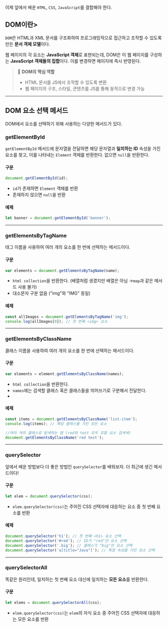 이제 앞에서 배운 `HTML`, `CSS`, `JavaScript`를 결합해야 한다.

## DOM이란>

`DOM`은 HTML과 XML 문서를 구조화하여 프로그래밍적으로 접근하고 조작할 수 있도록 만든 **문서 객체 모델**이다.

웹 페이지의 각 요소는 **JavaScript 객체**로 표현되는데, DOM은 이 웹 페이지를 구성하는 **JavaScript 객체들의 집합**이다. 이를 변경하면 페이지에 즉시 반영된다.

> 📌 **DOM의 핵심 역할**
>
> -   HTML 문서를 JS에서 조작할 수 있도록 변환
> -   웹 페이지의 구조, 스타일, 콘텐츠를 JS를 통해 동적으로 변경 가능

---

## DOM 요소 선택 메서드

DOM에서 요소를 선택하기 위해 사용하는 다양한 메서드가 있다.

### getElementById

`getElementById` 메서드에 문자열을 전달하면 해당 문자열과 **일치하는 ID** 속성을 가진 요소를 찾고, 이를 나타내는 `Element` 객체를 반환한다. 없으면 `null`을 반환한다.

#### 구문

```javascript
document.getElementById(id);
```

-   `id`가 존재하면 `Element` 객체를 반환
-   존재하지 않으면 `null`을 반환

#### 예제

```javascript
let banner = document.getElementById('banner');
```

---

### getElementsByTagName

태그 이름을 사용하여 여러 개의 요소를 한 번에 선택하는 메서드이다.

#### 구문

```javascript
var elements = document.getElementsByTagName(name);
```

-   `html collection`을 반환한다. (배열처럼 생겼지만 배열은 아님 →`map`과 같은 메서드 사용 불가)
-   대소문자 구분 없음 ("img"와 "IMG" 동일)

#### 예제

```javascript
const allImages = document.getElementsByTagName('img');
console.log(allImages[0]); // 첫 번째 <img> 요소
```

---

### getElementsByClassName

클래스 이름을 사용하여 여러 개의 요소를 한 번에 선택하는 메서드이다.

#### 구문

```javascript
var elements = element.getElementsByClassName(names);
```

-   `html collection`을 반환한다.
-   `names`에는 검색할 클래스 혹은 클래스들을 띄어쓰기로 구분해서 전달한다.
-

#### 예제

```javascript
const items = document.getElementsByClassName('list-item');
console.log(items); // 해당 클래스를 가진 모든 요소

//여러 개의 클래스로 탐색하는 법 (red와 test 모두 포함 요소 검색색)
document.getElementsByClassName('red test');
```

---

### querySelector

앞에서 배운 방법보다 더 좋은 방법인 `querySelector`를 배워보자. 더 최근에 생긴 메서드이다!

#### 구문

```javascript
let elem = document.querySelector(css);
```

-   `elem.querySelector(css)`는 주어진 CSS 선택자에 대응하는 요소 중 첫 번째 요소를 반환

#### 예제

```javascript
document.querySelector('h1'); // 첫 번째 <h1> 요소 선택
document.querySelector('#red'); // ID가 "red"인 요소 선택
document.querySelector('.big'); // 클래스가 "big"인 요소 선택
document.querySelector('a[title="Java"]'); // 특정 속성을 가진 요소 선택
```

---

### querySelectorAll

똑같은 원리인데, 일치하는 첫 번째 요소 대신에 일치하는 **모든 요소**를 반환한다.

#### 구문

```javascript
let elems = document.querySelectorAll(css);
```

-   `elem.querySelector(css)`는 `elem`의 자식 요소 중 주어진 CSS 선택자에 대응하는 모든 요소를 반환

